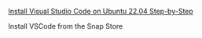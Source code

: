 [Install Visual Studio Code on Ubuntu 22.04 Step-by-Step](https://www.golinuxcloud.com/install-visual-studio-code-ubuntu-22/)<br />

Install VSCode from the Snap Store
